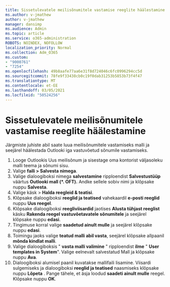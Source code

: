 ```yaml
---
title: Sissetulevatele meilisõnumitele vastamise reeglite häälestamine
ms.author: v-jmathew
author: v-jmathew
manager: dansimp
ms.audience: Admin
ms.topic: article
ms.service: o365-administration
ROBOTS: NOINDEX, NOFOLLOW
localization_priority: Normal
ms.collection: Adm_O365
ms.custom:
- "9000761"
- "7254"
ms.openlocfilehash: 49b8aafe77aa6e31f8d724046c6fc0996294cc5d
ms.sourcegitcommit: 78fe9f33438cb0c19f0dab31253b5853b73f4f47
ms.translationtype: MT
ms.contentlocale: et-EE
ms.lasthandoff: 03/05/2021
ms.locfileid: "50524256"
---
```

# <a name="set-up-rules-to-reply-to-incoming-emails"></a>Sissetulevatele meilisõnumitele vastamise reeglite häälestamine

Järgmiste juhiste abil saate luua meilisõnumitele vastamiseks malli ja seejärel häälestada Outlooki iga vastuvõetud sõnumile vastamiseks.

1. Looge Outlookis Uus meilisõnum ja sisestage oma kontorist väljasoleku malli teema ja sõnumi sisu.
2. Valige **faili > Salvesta nimega**.
3. Valige dialoogiboksi nimega **salvestamine** ripploendist **Salvestustüüp** väärtus **Outlooki mall (*. OFT).** Andke sellele sobiv nimi ja klõpsake nuppu **Salvesta**.
4. Valige käsk   >  **Halda reegleid & teatisi**.
5. Klõpsake dialoogiboksi **reeglid ja teatised** vahekaardil **e-posti reeglid** nuppu **Uus reegel**.
6. Klõpsake dialoogiboksi **reegliviisardid** jaotises **Alusta tühjast reeglist** käsku **Rakenda reegel vastuvõetavatele sõnumitele** ja seejärel klõpsake nuppu **edasi**.
7. Tingimuse korral valige **saadetud ainult mulle** ja seejärel klõpsake nuppu **edasi**.
8. Toimingu jaoks valige **teatud malli abil vasta**, seejärel klõpsake allpaanil **mõnda kindlat malli**.
9. Valige dialoogiboksis " **vasta malli valimine** " ripploendist **ilme** " **User templates in System**". Valige eelnevalt salvestatud Mall ja klõpsake nuppu **Ava**.
10. Dialoogiboksi alumisel paanil kuvatakse mallifaili lisamine. Viisardi sulgemiseks ja dialoogiboksi **reeglid ja teatised** naasmiseks klõpsake nuppu **Lõpeta** . Pange tähele, et äsja loodud **saadeti ainult mulle** reegel. Klõpsake nuppu **OK**.
